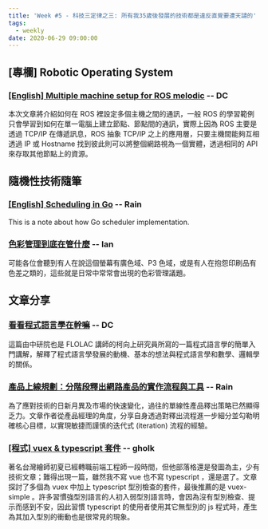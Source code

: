 ```yaml
---
title: 'Week #5 - 科技三定律之三: 所有我35歲後發展的技術都是違反直覺要遭天譴的'
tags:
  - weekly
date: 2020-06-29 09:00:00
---
```


## [專欄] Robotic Operating System
### [[English] Multiple machine setup for ROS melodic](https://blog.danielchen.cc/2020/01/16/Multiple-machine-setup-for-ROS-melodic/) -- DC
本次文章將介紹如何在 ROS 裡設定多個主機之間的通訊，一般 ROS 的學習範例只會學習到如何在單一電腦上建立節點、節點間的通訊，實際上因為 ROS 主要是透過 TCP/IP 在傳遞訊息，ROS 抽象 TCP/IP 之上的應用層，只要主機間能夠互相透過 IP 或 Hostname 找到彼此則可以將整個網路視為一個實體，透過相同的 API 來存取其他節點上的資源。

## 隨機性技術隨筆
### [[English] Scheduling in Go](https://medium.com/random-technical-note/scheduling-in-go-727c9b88c93a) -- Rain
This is a note about how Go scheduler implementation.

### [色彩管理到底在管什麼](https://hackmd.io/@a20034294/color-management) -- Ian
可能各位會聽到有人在說這個螢幕有廣色域、P3 色域，或是有人在抱怨印刷品有色差之類的，這些就是日常中常常會出現的色彩管理議題。

## 文章分享
### [看看程式語言學在幹嘛](https://josh-hs-ko.github.io/blog/0006/) -- DC
這篇由中研院也是 FLOLAC 講師的柯向上研究員所寫的一篇程式語言學的簡單入門講解，解釋了程式語言學發展的動機、基本的想法與程式語言學和數學、邏輯學的關係。

### [產品上線規劃：分階段釋出網路產品的實作流程與工具](https://medium.com/3pm-lab/product-release-planning-and-phased-rollout-4de95cd058a1) -- Rain
為了應對技術的日新月異及市場的快速變化，過往的單線性產品釋出策略已然顯得乏力。文章作者從產品經理的角度，分享自身透過對釋出流程進一步細分並勾勒明確核心目標，以實現敏捷而謹慎的迭代式 (iteration) 流程的經驗。

### [[程式] vuex & typescript 套件](http://blog.natsusola.net/2020/06/vuex-typescript.html) -- gholk
著名台灣繪師初夏已經轉職前端工程師一段時間，但他部落格還是發圖為主，少有技術文章；難得出現一篇，雖然我不寫 vue 也不寫 typescript ，還是選了。文章探討了多個為 vuex 中加上 typescript 型別檢查的套件，最後推薦的是  vuex-simple 。許多習慣強型別語言的人初入弱型別語言時，會因為沒有型別檢查、提示而感到不安，因此習慣 typescript 的使用者使用其它無型別的 js 程式時，產生為其加入型別的衝動也是很常見的現象。